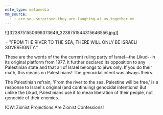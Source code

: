 ```yaml
---
note_type: metamedia
mm_source:
  - - are-you-surprised-they-are-laughing-at-us-together.md
---
```


![[3238751550699373649_3238751544315646556.jpg]]

= "FROM THE RIVER TO THE SEA, THERE
WILL ONLY BE ISRAELI SOVEREIGNTY."

These are the words of the the current ruling
party of Israel--the Likud--in its original platform
from 1977. It further declared its opposition to
any Palestinian state and that all of Israel
belongs to jéws only. If you do their math, this
means no Palestinians! The genocidal intent was
always theirs.

The Palestinian refrain, 'From the river to the
sea, Palestine will be free,' is a response to
Israel's original (and continuing) genocidal
intentions! But unlike the Likud, Palestinians use
it to mean liberation of their people, not
genocide of their enemies.

IOW: Zionist Projections Are Zionist
Confessions!

